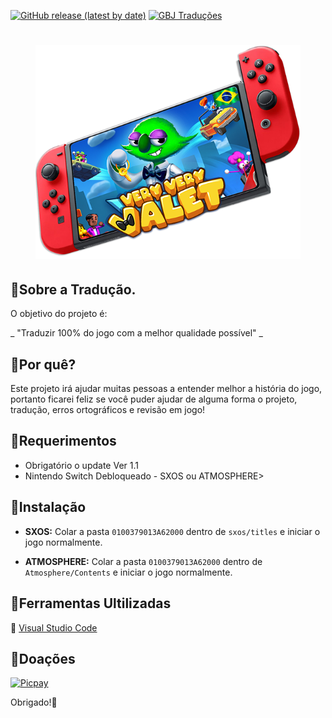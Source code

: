 [![GitHub release (latest by date)](https://img.shields.io/github/v/release/JUNIORGBJ/Very_Very_Valet_PT-BR)](https://github.com/JUNIORGBJ/Very_Very_Valet_PT-BR/releases/latest)
[![GBJ Traduções](https://img.shields.io/badge/‹Traduções%20GBJ›-c14438?style=flat&logo=Nintendo%20Switch&logoColor=white)](https://github.com/JUNIORGBJ)
<h1 align="center"><figure>
  <img src="Very Very Valet.png">
</figure></h1>


## :small_blue_diamond:Sobre a Tradução.

O objetivo do projeto é:

_ "Traduzir 100% do jogo com a melhor qualidade possível" _

## :small_blue_diamond:Por quê?

Este projeto irá ajudar muitas pessoas a entender melhor a história do jogo, portanto ficarei feliz se você puder ajudar de alguma forma o projeto, tradução, erros ortográficos e revisão em jogo!

## :small_blue_diamond:Requerimentos

- Obrigatório o update Ver 1.1
- Nintendo Switch Debloqueado - SXOS ou ATMOSPHERE>

## :small_blue_diamond:Instalação

- **SXOS:** Colar a pasta ```0100379013A62000``` dentro de ```sxos/titles```  e iniciar o jogo normalmente.

- **ATMOSPHERE:** Colar a pasta ```0100379013A62000``` dentro de ```Atmosphere/Contents``` e iniciar o jogo normalmente.

## :small_blue_diamond:Ferramentas Ultilizadas

:link: [Visual Studio Code](https://code.visualstudio.com)

## :small_blue_diamond:Doações

[![Picpay](https://i.ibb.co/cYcsCnZ/hhhh.png)](https://picpay.me/gilsongbj)

Obrigado!:wave:
